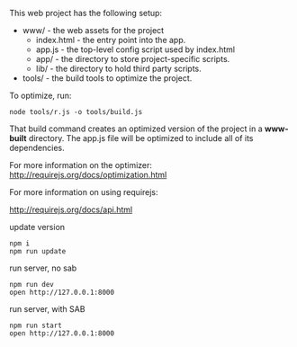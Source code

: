 This web project has the following setup:

* www/ - the web assets for the project
    * index.html - the entry point into the app.
    * app.js - the top-level config script used by index.html
    * app/ - the directory to store project-specific scripts.
    * lib/ - the directory to hold third party scripts.
* tools/ - the build tools to optimize the project.

To optimize, run:

    node tools/r.js -o tools/build.js

That build command creates an optimized version of the project in a
**www-built** directory. The app.js file will be optimized to include
all of its dependencies.

For more information on the optimizer:
http://requirejs.org/docs/optimization.html

For more information on using requirejs:

http://requirejs.org/docs/api.html

update version
```
npm i
npm run update
```

run server, no sab
```
npm run dev
open http://127.0.0.1:8000
```


run server, with SAB
```
npm run start
open http://127.0.0.1:8000
```